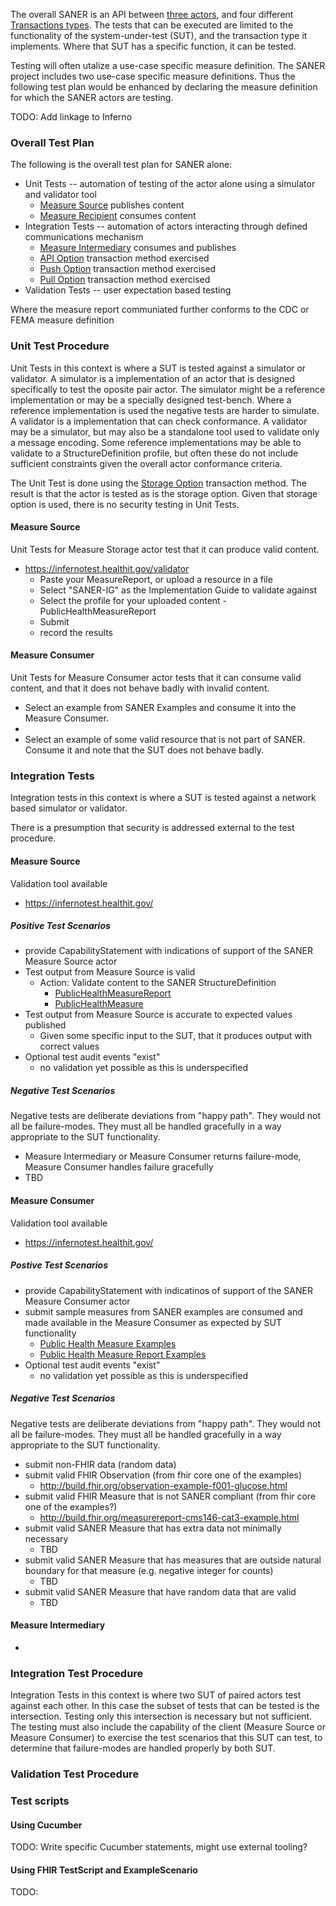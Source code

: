The overall SANER is an API between [three actors](actors_and_transactions.html#actor-options), and four different [Transactions types](actors_and_transactions.html#transaction-descriptions). The tests that can be executed are limited to the functionality of the system-under-test (SUT), and the transaction type it implements. Where that SUT has a specific function, it can be tested. 

Testing will often utalize a use-case specific measure definition. The SANER project includes two use-case specific measure definitions. Thus the following test plan would be enhanced by declaring the measure definition for which the SANER actors are testing.

TODO: Add linkage to Inferno

### Overall Test Plan

The following is the overall test plan for SANER alone:
* Unit Tests -- automation of testing of the actor alone using a simulator and validator tool
  * [Measure Source](actors_and_transactions.html#measure-source) publishes content
  * [Measure Recipient](actors_and_transactions.html#measure-consumer) consumes content
* Integration Tests -- automation of actors interacting through defined communications mechanism
  * [Measure Intermediary](actors_and_transactions.html#measure-intermediary) consumes and publishes
  * [API Option](actors_and_transactions.html#api-option) transaction method exercised
  * [Push Option](actors_and_transactions.html#push-option) transaction method exercised
  * [Pull Option](actors_and_transactions.html#pull-option) transaction method exercised
* Validation Tests -- user expectation based testing

Where the measure report communiated further conforms to the CDC or FEMA measure definition

### Unit Test Procedure

Unit Tests in this context is where a SUT is tested against a simulator or validator.  A simulator is a implementation of an actor that is designed specifically to test the oposite pair actor. The simulator might be a reference implementation or may be a specially designed test-bench. Where a reference implementation is used the negative tests are harder to simulate. A validator is a implementation that can check conformance. A validator may be a simulator, but may also be a standalone tool used to validate only a message encoding. Some reference implementations may be able to validate to a StructureDefinition profile, but often these do not include sufficient constraints given the overall actor conformance criteria. 

The Unit Test is done using the [Storage Option](actors_and_transactions.html#storage-option) transaction method. The result is that the actor is tested as is the storage option. Given that storage option is used, there is no security testing in Unit Tests.

#### Measure Source

Unit Tests for Measure Storage actor test that it can produce valid content.  

* https://infernotest.healthit.gov/validator
  * Paste your MeasureReport, or upload a resource in a file
  * Select "SANER-IG" as the Implementation Guide to validate against
  * Select the profile for your uploaded content - PublicHealthMeasureReport
  * Submit
  * record the results

#### Measure Consumer

Unit Tests for Measure Consumer actor tests that it can consume valid content, and that it does not behave badly with invalid content. 

* Select an example from SANER Examples and consume it into the Measure Consumer.
* 
* Select an example of some valid resource that is not part of SANER. Consume it and note that the SUT does not behave badly.

### Integration Tests

Integration tests in this context is where a SUT is tested against a network based simulator or validator. 

There is a presumption that security is addressed external to the test procedure.

#### Measure Source

Validation tool available
* https://infernotest.healthit.gov/

##### Positive Test Scenarios 
* provide CapabilityStatement with indications of support of the SANER Measure Source actor
* Test output from Measure Source is valid
  * Action: Validate content to the SANER StructureDefinition 
    * [PublicHealthMeasureReport](StructureDefinition-PublicHealthMeasure.html)
	* [PublicHealthMeasure](StructureDefinition-PublicHealthMeasureReport.html)
* Test output from Measure Source is accurate to expected values published
  * Given some specific input to the SUT, that it produces output with correct values
* Optional test audit events "exist"
  * no validation yet possible as this is underspecified

##### Negative Test Scenarios
Negative tests are deliberate deviations from "happy path". They would not all be failure-modes. They must all be handled gracefully in a way appropriate to the SUT functionality.
* Measure Intermediary or Measure Consumer returns failure-mode, Measure Consumer handles failure gracefully
* TBD


#### Measure Consumer

Validation tool available
* https://infernotest.healthit.gov/

##### Postive Test Scenarios
* provide CapabilityStatement with indicatinos of support of the SANER Measure Consumer actor
* submit sample measures from SANER examples are consumed and made available in the Measure Consumer as expected by SUT functionality
  * [Public Health Measure Examples](StructureDefinition-PublicHealthMeasure-examples.html)
  * [Public Health Measure Report Examples](StructureDefinition-PublicHealthMeasureReport.html)
* Optional test audit events "exist"
  * no validation yet possible as this is underspecified

##### Negative Test Scenarios
Negative tests are deliberate deviations from "happy path". They would not all be failure-modes. They must all be handled gracefully in a way appropriate to the SUT functionality.
* submit non-FHIR data (random data)
* submit valid FHIR Observation (from fhir core one of the examples)
  * http://build.fhir.org/observation-example-f001-glucose.html
* submit valid FHIR Measure that is not SANER compliant (from fhir core one of the examples?)
  * http://build.fhir.org/measurereport-cms146-cat3-example.html
* submit valid SANER Measure that has extra data not minimally necessary
  * TBD
* submit valid SANER Measure that has measures that are outside natural boundary for that measure (e.g. negative integer for counts)
  * TBD
* submit valid SANER Measure that have random data that are valid
  * TBD

#### Measure Intermediary
* 


### Integration Test Procedure

Integration Tests in this context is where two SUT of paired actors test against each other. In this case the subset of tests that can be tested is the intersection. Testing only this intersection is necessary but not sufficient. The testing must also include the capability of the client (Measure Source or Measure Consumer) to exercise the test scenarios that this SUT can test, to determine that failure-modes are handled properly by both SUT.

### Validation Test Procedure


### Test scripts

#### Using Cucumber
TODO: Write specific Cucumber statements, might use external tooling?

#### Using FHIR TestScript and ExampleScenario
TODO: 



